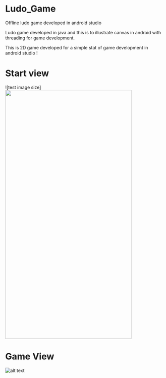# Ludo_Game

Offline ludo game developed in android studio

Ludo game developed in java and this is to illustrate canvas in android with threading for game development.

This is 2D game developed for a simple stat of game development in android studio !

# Start view
![test image size]<img src="https://github.com/sudhanshuGt/ludo_game/blob/master/app/src/main/res/drawable/ludostart.jpg" width="400" height="790">
# Game View
![alt text](https://github.com/sudhanshuGt/ludo_game/blob/master/app/src/main/res/drawable/ludoactivity.jpg?raw=true)

